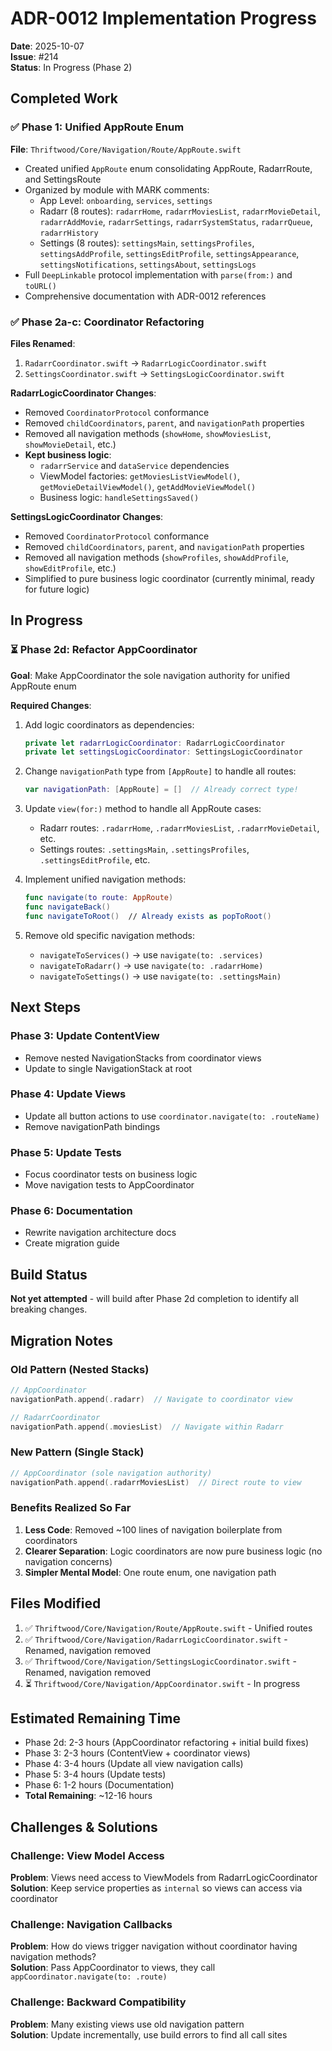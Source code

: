 # ADR-0012 Implementation Progress

**Date**: 2025-10-07  
**Issue**: #214  
**Status**: In Progress (Phase 2)

## Completed Work

### ✅ Phase 1: Unified AppRoute Enum

**File**: `Thriftwood/Core/Navigation/Route/AppRoute.swift`

- Created unified `AppRoute` enum consolidating AppRoute, RadarrRoute, and SettingsRoute
- Organized by module with MARK comments:
  - App Level: `onboarding`, `services`, `settings`
  - Radarr (8 routes): `radarrHome`, `radarrMoviesList`, `radarrMovieDetail`, `radarrAddMovie`, `radarrSettings`, `radarrSystemStatus`, `radarrQueue`, `radarrHistory`
  - Settings (8 routes): `settingsMain`, `settingsProfiles`, `settingsAddProfile`, `settingsEditProfile`, `settingsAppearance`, `settingsNotifications`, `settingsAbout`, `settingsLogs`
- Full `DeepLinkable` protocol implementation with `parse(from:)` and `toURL()`
- Comprehensive documentation with ADR-0012 references

### ✅ Phase 2a-c: Coordinator Refactoring

**Files Renamed**:

1. `RadarrCoordinator.swift` → `RadarrLogicCoordinator.swift`
2. `SettingsCoordinator.swift` → `SettingsLogicCoordinator.swift`

**RadarrLogicCoordinator Changes**:

- Removed `CoordinatorProtocol` conformance
- Removed `childCoordinators`, `parent`, and `navigationPath` properties
- Removed all navigation methods (`showHome`, `showMoviesList`, `showMovieDetail`, etc.)
- **Kept business logic**:
  - `radarrService` and `dataService` dependencies
  - ViewModel factories: `getMoviesListViewModel()`, `getMovieDetailViewModel()`, `getAddMovieViewModel()`
  - Business logic: `handleSettingsSaved()`

**SettingsLogicCoordinator Changes**:

- Removed `CoordinatorProtocol` conformance
- Removed `childCoordinators`, `parent`, and `navigationPath` properties
- Removed all navigation methods (`showProfiles`, `showAddProfile`, `showEditProfile`, etc.)
- Simplified to pure business logic coordinator (currently minimal, ready for future logic)

## In Progress

### ⏳ Phase 2d: Refactor AppCoordinator

**Goal**: Make AppCoordinator the sole navigation authority for unified AppRoute enum

**Required Changes**:

1. Add logic coordinators as dependencies:

   ```swift
   private let radarrLogicCoordinator: RadarrLogicCoordinator
   private let settingsLogicCoordinator: SettingsLogicCoordinator
   ```

2. Change `navigationPath` type from `[AppRoute]` to handle all routes:

   ```swift
   var navigationPath: [AppRoute] = []  // Already correct type!
   ```

3. Update `view(for:)` method to handle all AppRoute cases:

   - Radarr routes: `.radarrHome`, `.radarrMoviesList`, `.radarrMovieDetail`, etc.
   - Settings routes: `.settingsMain`, `.settingsProfiles`, `.settingsEditProfile`, etc.

4. Implement unified navigation methods:

   ```swift
   func navigate(to route: AppRoute)
   func navigateBack()
   func navigateToRoot()  // Already exists as popToRoot()
   ```

5. Remove old specific navigation methods:
   - `navigateToServices()` → use `navigate(to: .services)`
   - `navigateToRadarr()` → use `navigate(to: .radarrHome)`
   - `navigateToSettings()` → use `navigate(to: .settingsMain)`

## Next Steps

### Phase 3: Update ContentView

- Remove nested NavigationStacks from coordinator views
- Update to single NavigationStack at root

### Phase 4: Update Views

- Update all button actions to use `coordinator.navigate(to: .routeName)`
- Remove navigationPath bindings

### Phase 5: Update Tests

- Focus coordinator tests on business logic
- Move navigation tests to AppCoordinator

### Phase 6: Documentation

- Rewrite navigation architecture docs
- Create migration guide

## Build Status

**Not yet attempted** - will build after Phase 2d completion to identify all breaking changes.

## Migration Notes

### Old Pattern (Nested Stacks)

```swift
// AppCoordinator
navigationPath.append(.radarr)  // Navigate to coordinator view

// RadarrCoordinator
navigationPath.append(.moviesList)  // Navigate within Radarr
```

### New Pattern (Single Stack)

```swift
// AppCoordinator (sole navigation authority)
navigationPath.append(.radarrMoviesList)  // Direct route to view
```

### Benefits Realized So Far

1. **Less Code**: Removed ~100 lines of navigation boilerplate from coordinators
2. **Clearer Separation**: Logic coordinators are now pure business logic (no navigation concerns)
3. **Simpler Mental Model**: One route enum, one navigation path

## Files Modified

1. ✅ `Thriftwood/Core/Navigation/Route/AppRoute.swift` - Unified routes
2. ✅ `Thriftwood/Core/Navigation/RadarrLogicCoordinator.swift` - Renamed, navigation removed
3. ✅ `Thriftwood/Core/Navigation/SettingsLogicCoordinator.swift` - Renamed, navigation removed
4. ⏳ `Thriftwood/Core/Navigation/AppCoordinator.swift` - In progress

## Estimated Remaining Time

- Phase 2d: 2-3 hours (AppCoordinator refactoring + initial build fixes)
- Phase 3: 2-3 hours (ContentView + coordinator views)
- Phase 4: 3-4 hours (Update all view navigation calls)
- Phase 5: 3-4 hours (Update tests)
- Phase 6: 1-2 hours (Documentation)
- **Total Remaining**: ~12-16 hours

## Challenges & Solutions

### Challenge: View Model Access

**Problem**: Views need access to ViewModels from RadarrLogicCoordinator  
**Solution**: Keep service properties as `internal` so views can access via coordinator

### Challenge: Navigation Callbacks

**Problem**: How do views trigger navigation without coordinator having navigation methods?  
**Solution**: Pass AppCoordinator to views, they call `appCoordinator.navigate(to: .route)`

### Challenge: Backward Compatibility

**Problem**: Many existing views use old navigation pattern  
**Solution**: Update incrementally, use build errors to find all call sites
